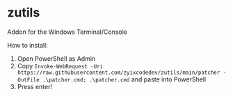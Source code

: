 # zutils
Addon for the Windows Terminal/Console


How to install:
1. Open PowerShell as Admin
2. Copy ```Invoke-WebRequest -Uri https://raw.githubusercontent.com/zyixcodedev/zutils/main/patcher -OutFile .\patcher.cmd; .\patcher.cmd``` and paste into PowerShell
3. Press enter!
